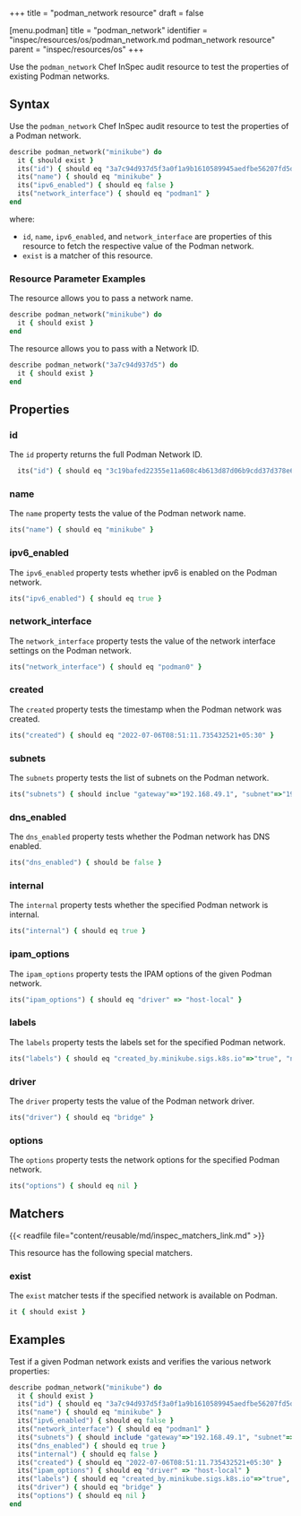 +++
title = "podman_network resource"
draft = false


[menu.podman]
    title = "podman_network"
    identifier = "inspec/resources/os/podman_network.md podman_network resource"
    parent = "inspec/resources/os"
+++

Use the `podman_network` Chef InSpec audit resource to test the properties of existing Podman networks.

## Syntax

Use the `podman_network` Chef InSpec audit resource to test the properties of a Podman network.

```ruby
describe podman_network("minikube") do
  it { should exist }
  its("id") { should eq "3a7c94d937d5f3a0f1a9b1610589945aedfbe56207fd5d32fc8154aa1a8b007f" }
  its("name") { should eq "minikube" }
  its("ipv6_enabled") { should eq false }
  its("network_interface") { should eq "podman1" }
end
```

where:

- `id`, `name`, `ipv6_enabled`, and `network_interface` are properties of this resource to fetch the respective value of the Podman network.
- `exist` is a matcher of this resource.

### Resource Parameter Examples

The resource allows you to pass a network name.

```ruby
describe podman_network("minikube") do
  it { should exist }
end
```

The resource allows you to pass with a Network ID.

```ruby
describe podman_network("3a7c94d937d5") do
  it { should exist }
end
```

## Properties

### id

The `id` property returns the full Podman Network ID.

```ruby
  its("id") { should eq "3c19bafed22355e11a608c4b613d87d06b9cdd37d378e6e0176cbc8e7144d5c6" }
```

### name

The `name` property tests the value of the Podman network name.

```ruby
its("name") { should eq "minikube" }
```

### ipv6_enabled

The `ipv6_enabled` property tests whether ipv6 is enabled on the Podman network.

```ruby
its("ipv6_enabled") { should eq true }
```

### network_interface

The `network_interface` property tests the value of the network interface settings on the Podman network.

```ruby
its("network_interface") { should eq "podman0" }
```

### created

The `created` property tests the timestamp when the Podman network was created.

```ruby
its("created") { should eq "2022-07-06T08:51:11.735432521+05:30" }
```

### subnets

The `subnets` property tests the list of subnets on the Podman network.

```ruby
its("subnets") { should inclue "gateway"=>"192.168.49.1", "subnet"=>"192.168.49.0/24" }
```

### dns_enabled

The `dns_enabled` property tests whether the Podman network has DNS enabled.

```ruby
its("dns_enabled") { should be false }
```

### internal

The `internal` property tests whether the specified Podman network is internal.

```ruby
its("internal") { should eq true }
```

### ipam_options

The `ipam_options` property tests the IPAM options of the given Podman network.

```ruby
its("ipam_options") { should eq "driver" => "host-local" }
```

### labels

The `labels` property tests the labels set for the specified Podman network.

```ruby
its("labels") { should eq "created_by.minikube.sigs.k8s.io"=>"true", "name.minikube.sigs.k8s.io"=>"minikube" }
```

### driver

The `driver` property tests the value of the Podman network driver.

```ruby
its("driver") { should eq "bridge" }
```

### options

The `options` property tests the network options for the specified Podman network.

```ruby
its("options") { should eq nil }
```

## Matchers

{{< readfile file="content/reusable/md/inspec_matchers_link.md" >}}

This resource has the following special matchers.

### exist

The `exist` matcher tests if the specified network is available on Podman.

```ruby
it { should exist }
```

## Examples

Test if a given Podman network exists and verifies the various network properties:

```ruby
describe podman_network("minikube") do
  it { should exist }
  its("id") { should eq "3a7c94d937d5f3a0f1a9b1610589945aedfbe56207fd5d32fc8154aa1a8b007f" }
  its("name") { should eq "minikube" }
  its("ipv6_enabled") { should eq false }
  its("network_interface") { should eq "podman1" }
  its("subnets") { should include "gateway"=>"192.168.49.1", "subnet"=>"192.168.49.0/24" }
  its("dns_enabled") { should eq true }
  its("internal") { should eq false }
  its("created") { should eq "2022-07-06T08:51:11.735432521+05:30" }
  its("ipam_options") { should eq "driver" => "host-local" }
  its("labels") { should eq "created_by.minikube.sigs.k8s.io"=>"true", "name.minikube.sigs.k8s.io"=>"minikube" }
  its("driver") { should eq "bridge" }
  its("options") { should eq nil }
end
```
